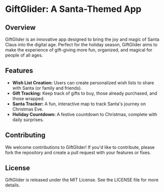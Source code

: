 
# GiftGlider: A Santa-Themed App

## Overview
GiftGlider is an innovative app designed to bring the joy and magic of Santa Claus into the digital age. Perfect for the holiday season, GiftGlider aims to make the experience of gift-giving more fun, organized, and magical for people of all ages.

## Features
- **Wish List Creation:** Users can create personalized wish lists to share with Santa (or family and friends).
- **Gift Tracking:** Keep track of gifts to buy, those already purchased, and those wrapped.
- **Santa Tracker:** A fun, interactive map to track Santa's journey on Christmas Eve.
- **Holiday Countdown:** A festive countdown to Christmas, complete with daily surprises.

## Contributing

We welcome contributions to GiftGlider! If you'd like to contribute, please fork the repository and create a pull request with your features or fixes.

## License

GiftGlider is released under the MIT License. See the LICENSE file for more details.
